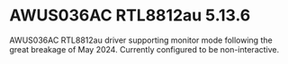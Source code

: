 # AWUS036AC RTL8812au 5.13.6
AWUS036AC RTL8812au driver supporting monitor mode following the great breakage of May 2024. Currently configured to be non-interactive.
